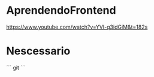 # AprendendoFrontend

https://www.youtube.com/watch?v=YVI-q3idGiM&t=182s

# Nescessario 

´´´
git
´´´
